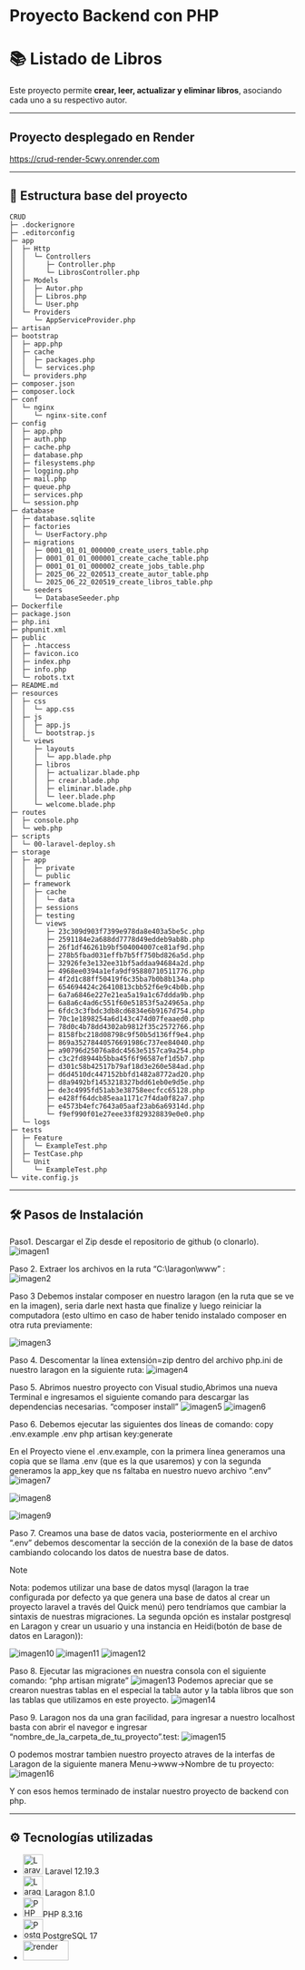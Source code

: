 #  Proyecto Backend con PHP
#  📚 Listado de Libros

Este proyecto permite **crear, leer, actualizar y eliminar libros**, asociando cada uno a su respectivo autor.

---

## Proyecto desplegado en Render
https://crud-render-5cwy.onrender.com

---
## 📂 Estructura base del proyecto

```
CRUD
├─ .dockerignore
├─ .editorconfig
├─ app
│  ├─ Http
│  │  └─ Controllers
│  │     ├─ Controller.php
│  │     └─ LibrosController.php
│  ├─ Models
│  │  ├─ Autor.php
│  │  ├─ Libros.php
│  │  └─ User.php
│  └─ Providers
│     └─ AppServiceProvider.php
├─ artisan
├─ bootstrap
│  ├─ app.php
│  ├─ cache
│  │  ├─ packages.php
│  │  └─ services.php
│  └─ providers.php
├─ composer.json
├─ composer.lock
├─ conf
│  └─ nginx
│     └─ nginx-site.conf
├─ config
│  ├─ app.php
│  ├─ auth.php
│  ├─ cache.php
│  ├─ database.php
│  ├─ filesystems.php
│  ├─ logging.php
│  ├─ mail.php
│  ├─ queue.php
│  ├─ services.php
│  └─ session.php
├─ database
│  ├─ database.sqlite
│  ├─ factories
│  │  └─ UserFactory.php
│  ├─ migrations
│  │  ├─ 0001_01_01_000000_create_users_table.php
│  │  ├─ 0001_01_01_000001_create_cache_table.php
│  │  ├─ 0001_01_01_000002_create_jobs_table.php
│  │  ├─ 2025_06_22_020513_create_autor_table.php
│  │  └─ 2025_06_22_020519_create_libros_table.php
│  └─ seeders
│     └─ DatabaseSeeder.php
├─ Dockerfile
├─ package.json
├─ php.ini
├─ phpunit.xml
├─ public
│  ├─ .htaccess
│  ├─ favicon.ico
│  ├─ index.php
│  ├─ info.php
│  └─ robots.txt
├─ README.md
├─ resources
│  ├─ css
│  │  └─ app.css
│  ├─ js
│  │  ├─ app.js
│  │  └─ bootstrap.js
│  └─ views
│     ├─ layouts
│     │  └─ app.blade.php
│     ├─ libros
│     │  ├─ actualizar.blade.php
│     │  ├─ crear.blade.php
│     │  ├─ eliminar.blade.php
│     │  └─ leer.blade.php
│     └─ welcome.blade.php
├─ routes
│  ├─ console.php
│  └─ web.php
├─ scripts
│  └─ 00-laravel-deploy.sh
├─ storage
│  ├─ app
│  │  ├─ private
│  │  └─ public
│  ├─ framework
│  │  ├─ cache
│  │  │  └─ data
│  │  ├─ sessions
│  │  ├─ testing
│  │  └─ views
│  │     ├─ 23c309d903f7399e978da8e403a5be5c.php
│  │     ├─ 2591184e2a688dd7778d49eddeb9ab8b.php
│  │     ├─ 26f1df46261b9bf504004007ce81af9d.php
│  │     ├─ 278b5fbad031effb7b5ff750bd826a5d.php
│  │     ├─ 32926fe3e132ee31bf5addaa94684a2d.php
│  │     ├─ 4968ee0394a1efa9df95880710511776.php
│  │     ├─ 4f2d1c88ff50419f6c35ba7b0b8b134a.php
│  │     ├─ 654694424c26410813cbb52f6e9c4b0b.php
│  │     ├─ 6a7a6846e227e21ea5a19a1c67ddda9b.php
│  │     ├─ 6a8a6c4ad6c551f60e51853f5a24965a.php
│  │     ├─ 6fdc3c3fbdc3db8cd6834e6b9167d754.php
│  │     ├─ 70c1e1898254a6d143c474d07feaaed0.php
│  │     ├─ 78d0c4b78dd4302ab9812f35c2572766.php
│  │     ├─ 8158fbc218d08798c9f50b5d136ff9e4.php
│  │     ├─ 869a35278440576691986c737ee84040.php
│  │     ├─ a90796d25076a8dc4563e5157ca9a254.php
│  │     ├─ c3c2fd8944b5bba45f6f96587ef1d5b7.php
│  │     ├─ d301c58b42517b79af18d3e260e584ad.php
│  │     ├─ d6d4510dc447152bbfd1482a8772ad20.php
│  │     ├─ d8a9492bf1453218327bdd61eb0e9d5e.php
│  │     ├─ de3c4995fd51ab3e38758eecfcc65128.php
│  │     ├─ e428ff64dcb85eaa1171c7f4da0f82a7.php
│  │     ├─ e4573b4efc7643a05aaf23ab6a69314d.php
│  │     └─ f9ef990f01e27eee33f829328839e0e0.php
│  └─ logs
├─ tests
│  ├─ Feature
│  │  └─ ExampleTest.php
│  ├─ TestCase.php
│  └─ Unit
│     └─ ExampleTest.php
└─ vite.config.js
```
---

## 🛠️ Pasos de Instalación

Paso1.
Descargar el Zip desde el repositorio de github (o clonarlo).
![imagen1](docs/image1.png)

Paso 2.
Extraer los archivos en la ruta “C:\laragon\www” :  
![imagen2](docs/image2.png)

Paso 3
Debemos instalar composer en nuestro laragon (en la ruta que se ve en la imagen), seria darle next hasta que finalize y luego reiniciar la computadora (esto ultimo en caso de haber tenido instalado composer en otra ruta previamente:

![imagen3](docs/image3.png)

Paso 4.
Descomentar la línea extensión=zip dentro del archivo php.ini de nuestro laragon en la siguiente ruta:
![imagen4](docs/image4.png)

Paso 5.
Abrimos nuestro proyecto con Visual studio,Abrimos una nueva Terminal e ingresamos el siguiente comando para descargar las dependencias necesarias.
                        “composer install”
![imagen5](docs/image5.png)
![imagen6](docs/image6.png)

Paso 6.
Debemos ejecutar las siguientes dos líneas de comando:
                        copy .env.example .env
                        php artisan key:generate

En el Proyecto viene el .env.example, con la primera línea generamos una copia que se llama .env (que es la que usaremos) y con la segunda generamos la app_key que ns faltaba en nuestro nuevo archivo “.env”
![imagen7](docs/image7.png)


![imagen8](docs/image8.png)


![imagen9](docs/image9.png)

Paso 7.
Creamos una base de datos vacia, posteriormente en el archivo “.env” debemos descomentar la sección de la conexión de la base de datos cambiando colocando los datos de nuestra base de datos. 
> [!NOTE]
>Nota: podemos utilizar una base de datos mysql (laragon la trae configurada por defecto ya que genera una base de datos al crear un proyecto laravel a través del Quick menú) pero tendríamos que cambiar la sintaxis de nuestras migraciones. La segunda opción es instalar postgresql en Laragon y crear un usuario y una instancia en Heidi(botón de base de datos en Laragon)):

![imagen10](docs/image10.png)
![imagen11](docs/image11.png)
![imagen12](docs/image12.png)

Paso 8.
Ejecutar las migraciones en nuestra consola con el siguiente comando:
                        “php artisan migrate”
![imagen13](docs/image13.png)
Podemos apreciar que se crearon nuestras tablas en el especial la tabla autor y la tabla libros que son las tablas que utilizamos en este proyecto.
![imagen14](docs/image14.png)

Paso 9.
Laragon nos da una gran facilidad, para ingresar a nuestro localhost basta con abrir el navegor e ingresar  “nombre_de_la_carpeta_de_tu_proyecto”.test:
![imagen15](docs/image15.png)

O podemos mostrar tambien nuestro proyecto atraves de la interfas de Laragon de la siguiente manera Menu->www->Nombre de tu proyecto:
![imagen16](docs/image16.png)

Y con esos hemos terminado de instalar nuestro proyecto de backend con php.

---

## ⚙️ Tecnologías utilizadas

- <img src="https://laravel.com/img/logomark.min.svg" alt="Laravel" height="35" width="35"/> Laravel 12.19.3
- <img src="https://cdn.worldvectorlogo.com/logos/laragon.svg" alt="Laragon" height="35" width="35"/> Laragon 8.1.0
- <img src="https://www.php.net/images/logos/new-php-logo.svg" alt="PHP" height="35" width="35"/>PHP 8.3.16
- <img src="https://www.vectorlogo.zone/logos/postgresql/postgresql-icon.svg" alt="Postgresql" height="35" width="35"/>PostgreSQL 17
- <img src="docs/render-community.png" alt="render" height="35" width="80"/>